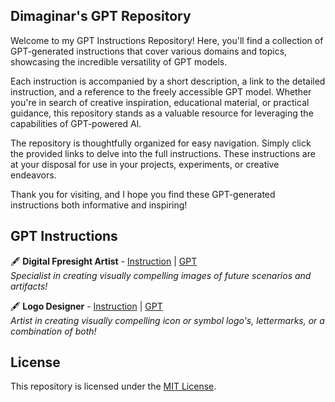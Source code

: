 ## Dimaginar's GPT Repository

Welcome to my GPT Instructions Repository! Here, you'll find a collection of GPT-generated instructions that cover various domains and topics, showcasing the incredible versatility of GPT models.

Each instruction is accompanied by a short description, a link to the detailed instruction, and a reference to the freely accessible GPT model. Whether you're in search of creative inspiration, educational material, or practical guidance, this repository stands as a valuable resource for leveraging the capabilities of GPT-powered AI.

The repository is thoughtfully organized for easy navigation. Simply click the provided links to delve into the full instructions. These instructions are at your disposal for use in your projects, experiments, or creative endeavors.

Thank you for visiting, and I hope you find these GPT-generated instructions both informative and inspiring!

## GPT Instructions

🖋️ **Digital Fpresight Artist** - [Instruction](https://github.com/dimaginar/GPTs/blob/main/instructions/digital-foresight-artist.txt) | [GPT](https://chat.openai.com/g/g-I1BkDg2ZM-digital-foresight-artist)  
_Specialist in creating visually compelling images of future scenarios and artifacts!_

🖋️ **Logo Designer** - [Instruction](https://github.com/dimaginar/GPTs/blob/main/instructions/logo-designer.txt) | [GPT](https://chat.openai.com/g/g-I9V0kTqHP-logo-designer)  
_Artist in creating visually compelling icon or symbol logo's, lettermarks, or a combination of both!_

## License

This repository is licensed under the [MIT License](LICENSE).
